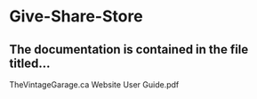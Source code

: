 # Give-Share-Store

<h2>The documentation is contained in the file titled...</h2>
<p>TheVintageGarage.ca Website User Guide.pdf</p>
